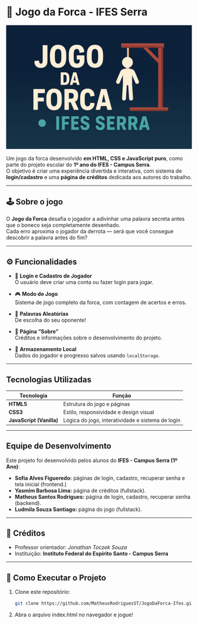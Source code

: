 # 🎯 Jogo da Forca - IFES Serra

![Tela Jogo](/src/img/JogodaForca.png)

Um jogo da forca desenvolvido **em HTML, CSS e JavaScript puro**, como parte do projeto escolar do **1º ano do IFES - Campus Serra**.  
O objetivo é criar uma experiência divertida e interativa, com sistema de **login/cadastro** e uma **página de créditos** dedicada aos autores do trabalho.

---

## 🕹️ Sobre o jogo

O **Jogo da Forca** desafia o jogador a adivinhar uma palavra secreta antes que o boneco seja completamente desenhado.  
Cada erro aproxima o jogador da derrota — será que você consegue descobrir a palavra antes do fim?

---

## ⚙️ Funcionalidades

- 🔐 **Login e Cadastro de Jogador**  
  O usuário deve criar uma conta ou fazer login para jogar.

- 🎮 **Modo de Jogo**  
  Sistema de jogo completo da forca, com contagem de acertos e erros.

- 🧩 **Palavras Aleatórias**  
  De escolha do seu oponente!

- 📄 **Página “Sobre”**  
  Créditos e informações sobre o desenvolvimento do projeto.

- 💾 **Armazenamento Local**  
  Dados do jogador e progresso salvos usando `localStorage`.

---

## Tecnologias Utilizadas

| Tecnologia | Função |
|-------------|--------|
| **HTML5** | Estrutura do jogo e páginas |
| **CSS3** | Estilo, responsividade e design visual |
| **JavaScript (Vanilla)** | Lógica do jogo, interatividade e sistema de login |

---

## Equipe de Desenvolvimento

Este projeto foi desenvolvido pelos alunos do **IFES - Campus Serra (1º Ano)**:

- **Sofia Alves Figueredo:** páginas de login, cadastro, recuperar senha e tela inicial (frontend.)
- **Yasmim Barbosa Lima:** página de créditos (fullstack).
- **Matheus Santos Rodrigues:** página de login, cadastro, recuperar senha (backend).
- **Ludmila Souza Santiago:** página do jogo (fullstack).

---

## 📜 Créditos

- Professor orientador: *Jonathan Toczek Souza*
- Instituição: **Instituto Federal do Espírito Santo - Campus Serra**

---

## 🚀 Como Executar o Projeto

1. Clone este repositório:
   ```bash
   git clone https://github.com/MatheusRodriguesST/JogoDaForca-Ifes.git

2. Abra o arquivo index.html no navegador e jogue!

